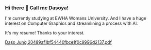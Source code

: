 ### Hi there 👋 Call me Dasoya! 

I'm currently studying at EWHA Womans University.
And I have a huge interest on Computer Graphics and streamlining a process with AI. 


It's my resume! Thanks to your interest.

[Daso Jung 20489af1bf54440fbce1f0c9996d2137.pdf](https://github.com/dasoya/dasoya/files/14595407/Daso.Jung.20489af1bf54440fbce1f0c9996d2137.pdf)


<!--
**dasoya/dasoya** is a ✨ _special_ ✨ repository because its `README.md` (this file) appears on your GitHub profile.

Here are some ideas to get you started:

- 🔭 I’m currently working on ...
- 🌱 I’m currently learning ...
- 👯 I’m looking to collaborate on ...
- 🤔 I’m looking for help with ...
- 💬 Ask me about ...
- 📫 How to reach me: ...
- 😄 Pronouns: ...
- ⚡ Fun fact: ...
-->

